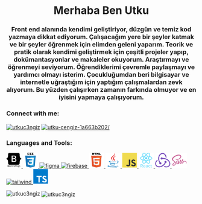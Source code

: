 <h1 align="center">Merhaba Ben Utku</h1>
<h3 align="center">Front end alanında kendimi geliştiriyor, düzgün ve temiz kod yazmaya dikkat ediyorum. Çalışacağım yere bir şeyler katmak ve bir şeyler öğrenmek için elimden geleni yaparım. Teorik ve pratik olarak kendimi geliştirmek için çeşitli projeler yapıp, dokümantasyonlar ve makaleler okuyorum. Araştırmayı ve öğrenmeyi seviyorum. Öğrendiklerimi çevremle paylaşmayı ve yardımcı olmayı isterim. Çocukluğumdan beri bilgisayar ve internetle uğraştığım için yaptığım çalışmalardan zevk alıyorum. Bu yüzden çalışırken zamanın farkında olmuyor ve en iyisini yapmaya çalışıyorum.</h3>

<h3 align="left">Connect with me:</h3>
<p align="left">
<a href="https://twitter.com/utkuc3ngiz" target="blank"><img align="center" src="https://raw.githubusercontent.com/rahuldkjain/github-profile-readme-generator/master/src/images/icons/Social/twitter.svg" alt="utkuc3ngiz" height="30" width="40" /></a>
<a href="https://linkedin.com/in/utku-cengiz-1a663b202/" target="blank"><img align="center" src="https://raw.githubusercontent.com/rahuldkjain/github-profile-readme-generator/master/src/images/icons/Social/linked-in-alt.svg" alt="utku-cengiz-1a663b202/" height="30" width="40" /></a>
</p>

<h3 align="left">Languages and Tools:</h3>
<p align="left"> <a href="https://getbootstrap.com" target="_blank" rel="noreferrer"> <img src="https://raw.githubusercontent.com/devicons/devicon/master/icons/bootstrap/bootstrap-plain-wordmark.svg" alt="bootstrap" width="40" height="40"/> </a> <a href="https://www.w3schools.com/css/" target="_blank" rel="noreferrer"> <img src="https://raw.githubusercontent.com/devicons/devicon/master/icons/css3/css3-original-wordmark.svg" alt="css3" width="40" height="40"/> </a> <a href="https://www.figma.com/" target="_blank" rel="noreferrer"> <img src="https://www.vectorlogo.zone/logos/figma/figma-icon.svg" alt="figma" width="40" height="40"/> </a> <a href="https://firebase.google.com/" target="_blank" rel="noreferrer"> <img src="https://www.vectorlogo.zone/logos/firebase/firebase-icon.svg" alt="firebase" width="40" height="40"/> </a> <a href="https://www.w3.org/html/" target="_blank" rel="noreferrer"> <img src="https://raw.githubusercontent.com/devicons/devicon/master/icons/html5/html5-original-wordmark.svg" alt="html5" width="40" height="40"/> </a> <a href="https://www.java.com" target="_blank" rel="noreferrer"> <img src="https://raw.githubusercontent.com/devicons/devicon/master/icons/java/java-original.svg" alt="java" width="40" height="40"/> </a> <a href="https://developer.mozilla.org/en-US/docs/Web/JavaScript" target="_blank" rel="noreferrer"> <img src="https://raw.githubusercontent.com/devicons/devicon/master/icons/javascript/javascript-original.svg" alt="javascript" width="40" height="40"/> </a> <a href="https://reactjs.org/" target="_blank" rel="noreferrer"> <img src="https://raw.githubusercontent.com/devicons/devicon/master/icons/react/react-original-wordmark.svg" alt="react" width="40" height="40"/> </a> <a href="https://redux.js.org" target="_blank" rel="noreferrer"> <img src="https://raw.githubusercontent.com/devicons/devicon/master/icons/redux/redux-original.svg" alt="redux" width="40" height="40"/> </a> <a href="https://sass-lang.com" target="_blank" rel="noreferrer"> <img src="https://raw.githubusercontent.com/devicons/devicon/master/icons/sass/sass-original.svg" alt="sass" width="40" height="40"/> </a> <a href="https://tailwindcss.com/" target="_blank" rel="noreferrer"> <img src="https://www.vectorlogo.zone/logos/tailwindcss/tailwindcss-icon.svg" alt="tailwind" width="40" height="40"/> </a> <a href="https://www.typescriptlang.org/" target="_blank" rel="noreferrer"> <img src="https://raw.githubusercontent.com/devicons/devicon/master/icons/typescript/typescript-original.svg" alt="typescript" width="40" height="40"/> </a> </p>

<p><img align="left" src="https://github-readme-stats.vercel.app/api/top-langs?username=utkuc3ngiz&show_icons=true&locale=en&layout=compact" alt="utkuc3ngiz" /></p>

<p>&nbsp;<img align="center" src="https://github-readme-stats.vercel.app/api?username=utkuc3ngiz&show_icons=true&locale=en" alt="utkuc3ngiz" /></p>
